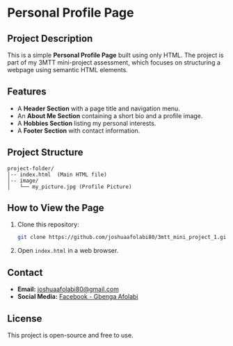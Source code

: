 # **Personal Profile Page**

## **Project Description**
This is a simple **Personal Profile Page** built using only HTML. The project is part of my 3MTT mini-project assessment, which focuses on structuring a webpage using semantic HTML elements.

## **Features**
- A **Header Section** with a page title and navigation menu.
- An **About Me Section** containing a short bio and a profile image.
- A **Hobbies Section** listing my personal interests.
- A **Footer Section** with contact information.

## **Project Structure**
```
project-folder/
│-- index.html  (Main HTML file)
│-- image/
│   └── my_picture.jpg (Profile Picture)
```

## **How to View the Page**
1. Clone this repository:
   ```sh
   git clone https://github.com/joshuaafolabi80/3mtt_mini_project_1.git
   ```
2. Open `index.html` in a web browser.

## **Contact**
- **Email:** joshuaafolabi80@gmail.com  
- **Social Media:** [Facebook - Gbenga Afolabi](https://www.facebook.com/GbengaAfolabi)

## **License**
This project is open-source and free to use.

